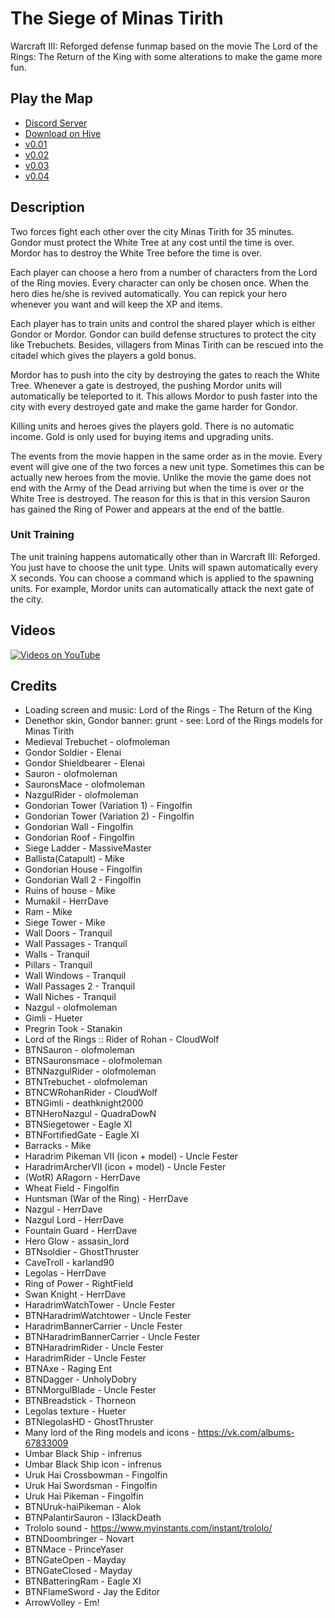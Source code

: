 # The Siege of Minas Tirith

Warcraft III: Reforged defense funmap based on the movie The Lord of the Rings: The Return of the King with some alterations to make the game more fun.

## Play the Map

* [Discord Server](https://discord.gg/C83VG7WneW)
* [Download on Hive](https://www.hiveworkshop.com/threads/minas-tirith-0-2.311338/)
* [v0.01](./MinasTirith%20v0.01.w3x)
* [v0.02](./MinasTirith%20v0.02.w3x)
* [v0.03](./MinasTirith%20v0.03.w3x)
* [v0.04](./MinasTirith%20v0.04.w3x)

## Description

Two forces fight each other over the city Minas Tirith for 35 minutes.
Gondor must protect the White Tree at any cost until the time is over.
Mordor has to destroy the White Tree before the time is over.


Each player can choose a hero from a number of characters from the Lord of the Ring movies.
Every character can only be chosen once.
When the hero dies he/she is revived automatically.
You can repick your hero whenever you want and will keep the XP and items.


Each player has to train units and control the shared player which is either Gondor or Mordor.
Gondor can build defense structures to protect the city like Trebuchets.
Besides, villagers from Minas Tirith can be rescued into the citadel which gives the players a gold bonus.


Mordor has to push into the city by destroying the gates to reach the White Tree.
Whenever a gate is destroyed, the pushing Mordor units will automatically be teleported to it.
This allows Mordor to push faster into the city with every destroyed gate and make the game harder for Gondor.


Killing units and heroes gives the players gold.
There is no automatic income.
Gold is only used for buying items and upgrading units.


The events from the movie happen in the same order as in the movie.
Every event will give one of the two forces a new unit type.
Sometimes this can be actually new heroes from the movie.
Unlike the movie the game does not end with the Army of the Dead arriving but when the time is over or the White Tree is destroyed.
The reason for this is that in this version Sauron has gained the Ring of Power and appears at the end of the battle.

### Unit Training

The unit training happens automatically other than in Warcraft III: Reforged.
You just have to choose the unit type.
Units will spawn automatically every X seconds.
You can choose a command which is applied to the spawning units.
For example, Mordor units can automatically attack the next gate of the city.

## Videos

[![Videos on YouTube](https://img.youtube.com/vi/JogI9VyZ7SY/0.jpg)](https://www.youtube.com/watch?v=gRlxzRLC0_Y&list=PLmfeGbBvSVGDgneEFN_b3B_pG9pq9R58-&index=6&ab_channel=WarcraftIII%3AReforgedModifications)

## Credits

* Loading screen and music: Lord of the Rings - The Return of the King
* Denethor skin, Gondor banner: grunt - see: Lord of the Rings models for Minas Tirith
* Medieval Trebuchet - olofmoleman
* Gondor Soldier - Elenai
* Gondor Shieldbearer - Elenai
* Sauron - olofmoleman
* SauronsMace - olofmoleman
* NazgulRider - olofmoleman
* Gondorian Tower (Variation 1) - Fingolfin
* Gondorian Tower (Variation 2) - Fingolfin
* Gondorian Wall - Fingolfin
* Gondorian Roof - Fingolfin
* Siege Ladder - MassiveMaster
* Ballista(Catapult) - Mike
* Gondorian House - Fingolfin
* Gondorian Wall 2 - Fingolfin
* Ruins of house - Mike
* Mumakil - HerrDave
* Ram - Mike
* Siege Tower - Mike
* Wall Doors - Tranquil
* Wall Passages - Tranquil
* Walls - Tranquil
* Pillars - Tranquil
* Wall Windows - Tranquil
* Wall Passages 2 - Tranquil
* Wall Niches - Tranquil
* Nazgul - olofmoleman
* Gimli - Hueter
* Pregrin Took - Stanakin
* Lord of the Rings :: Rider of Rohan - CloudWolf
* BTNSauron - olofmoleman
* BTNSauronsmace - olofmoleman
* BTNNazgulRider - olofmoleman
* BTNTrebuchet - olofmoleman
* BTNCWRohanRider - CloudWolf
* BTNGimli - deathknight2000
* BTNHeroNazgul - QuadraDowN
* BTNSiegetower - Eagle XI
* BTNFortifiedGate - Eagle XI
* Barracks - Mike
* Haradrim Pikeman VII (icon + model) - Uncle Fester
* HaradrimArcherVII (icon + model) - Uncle Fester
* (WotR) ARagorn - HerrDave
* Wheat Field - Fingolfin
* Huntsman (War of the Ring) - HerrDave
* Nazgul - HerrDave
* Nazgul Lord - HerrDave
* Fountain Guard - HerrDave
* Hero Glow - assasin_lord
* BTNsoldier - GhostThruster
* CaveTroll - karland90
* Legolas - HerrDave
* Ring of Power - RightField
* Swan Knight - HerrDave
* HaradrimWatchTower - Uncle Fester
* BTNHaradrimWatchtower - Uncle Fester
* HaradrimBannerCarrier - Uncle Fester
* BTNHaradrimBannerCarrier - Uncle Fester
* BTNHaradrimRider - Uncle Fester
* HaradrimRider - Uncle Fester
* BTNAxe - Raging Ent
* BTNDagger - UnholyDobry
* BTNMorgulBlade - Uncle Fester
* BTNBreadstick - Thorneon
* Legolas texture - Hueter
* BTNlegolasHD - GhostThruster
* Many lord of the Ring models and icons - https://vk.com/albums-67833009
* Umbar Black Ship - infrenus
* Umbar Black Ship icon - infrenus
* Uruk Hai Crossbowman - Fingolfin
* Uruk Hai Swordsman - Fingolfin
* Uruk Hai Pikeman - Fingolfin
* BTNUruk-haiPikeman - Alok
* BTNPalantirSauron - I3lackDeath
* Trololo sound - https://www.myinstants.com/instant/trololo/
* BTNDoombringer - Novart
* BTNMace - PrinceYaser
* BTNGateOpen - Mayday
* BTNGateClosed - Mayday
* BTNBatteringRam - Eagle XI
* BTNFlameSword - Jay the Editor
* ArrowVolley - Em!